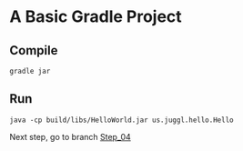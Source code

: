 # A Basic Gradle Project

## Compile
```
gradle jar
```

## Run
```
java -cp build/libs/HelloWorld.jar us.juggl.hello.Hello
```

Next step, go to branch [Step_04](https://github.com/JUGGL/Hello/tree/Step_04)
